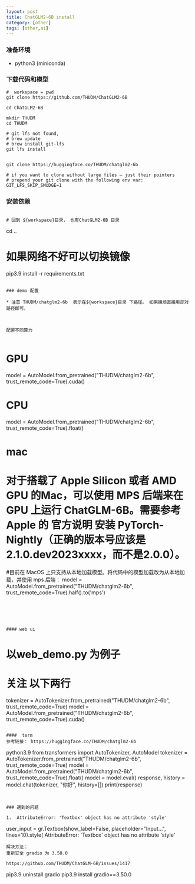 ```yaml
---
layout: post
title: ChatGLM2-6B install
category: [other]
tags: [other,ai]
---
```



### 准备环境

- python3 (miniconda)
### 下载代码和模型

```
#  workspace = pwd
git clone https://github.com/THUDM/ChatGLM2-6B

cd ChatGLM2-6B

mkdir THUDM
cd THUDM

# git lfs not found,  
# brew update
# brew install git-lfs
git lfs install


git clone https://huggingface.co/THUDM/chatglm2-6b

# if you want to clone without large files – just their pointers
# prepend your git clone with the following env var:
GIT_LFS_SKIP_SMUDGE=1
```

### 安装依赖

```

# 回到 ${workspace}目录， 也有ChatGLM2-6B 目录
``` 

cd ..

# 如果网络不好可以切换镜像  
pip3.9 install -r requirements.txt

``` 

### demo 配置

* 注意 THUDM/chatglm2-6b  表示在${workspace}目录 下路径。 如果嫌烦直接用却对路径即可。 



配置不同算力


```
# GPU
model = AutoModel.from_pretrained("THUDM/chatglm2-6b", trust_remote_code=True).cuda()

# CPU 
model = AutoModel.from_pretrained("THUDM/chatglm2-6b", trust_remote_code=True).float()

# mac 
# 对于搭载了 Apple Silicon 或者 AMD GPU 的Mac，可以使用 MPS 后端来在 GPU 上运行 ChatGLM-6B。需要参考 Apple 的 官方说明 安装 PyTorch-Nightly（正确的版本号应该是2.1.0.dev2023xxxx，而不是2.0.0）。
#目前在 MacOS 上只支持从本地加载模型。将代码中的模型加载改为从本地加载，并使用 mps 后端：
model = AutoModel.from_pretrained("THUDM/chatglm2-6b", trust_remote_code=True).half().to('mps')

```





#### web ui
```
# 以web_demo.py 为例子

#  关注 以下两行

tokenizer = AutoTokenizer.from_pretrained("THUDM/chatglm2-6b", trust_remote_code=True)
model = AutoModel.from_pretrained("THUDM/chatglm2-6b", trust_remote_code=True).cuda()
```

####  term
参考链接： https://huggingface.co/THUDM/chatglm2-6b

```
python3.9
from transformers import AutoTokenizer, AutoModel
tokenizer = AutoTokenizer.from_pretrained("THUDM/chatglm2-6b", trust_remote_code=True)
model = AutoModel.from_pretrained("THUDM/chatglm2-6b", trust_remote_code=True).float()
model = model.eval()
response, history = model.chat(tokenizer, "你好", history=[])
print(response)
```


### 遇到的问题

1.  AttributeError: 'Textbox' object has no attribute 'style'
```
user_input = gr.Textbox(show_label=False, placeholder="Input...", lines=10).style(
AttributeError: 'Textbox' object has no attribute 'style'
``` 
解决方法：
重新安全 gradio 为 3.50.0

https://github.com/THUDM/ChatGLM-6B/issues/1417

```
pip3.9 uninstall gradio
pip3.9 install gradio==3.50.0
```

 